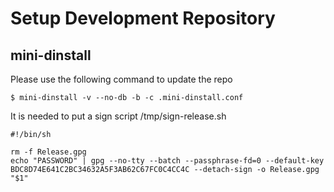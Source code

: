 # Setup Development Repository

## mini-dinstall

Please use the following command to update the repo

```
$ mini-dinstall -v --no-db -b -c .mini-dinstall.conf
```

It is needed to put a sign script /tmp/sign-release.sh

```
#!/bin/sh

rm -f Release.gpg
echo "PASSWORD" | gpg --no-tty --batch --passphrase-fd=0 --default-key BDC8D74E641C2BC34632A5F3AB62C67FC0C4CC4C --detach-sign -o Release.gpg "$1"
```
